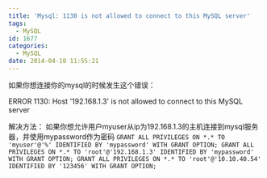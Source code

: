 ```yaml
---
title: 'Mysql: 1130 is not allowed to connect to this MySQL server'
tags:
  - MySQL
id: 1677
categories:
  - MySQL
date: 2014-04-10 11:55:21
---
```


如果你想连接你的mysql的时候发生这个错误：

ERROR 1130: Host '192.168.1.3' is not allowed to connect to this MySQL server

解决方法：
如果你想允许用户myuser从ip为192.168.1.3的主机连接到mysql服务器，并使用mypassword作为密码
`GRANT ALL PRIVILEGES ON *.* TO 'myuser'@'%' IDENTIFIED BY 'mypassword' WITH GRANT OPTION;
GRANT ALL PRIVILEGES ON *.* TO 'root'@'192.168.1.3' IDENTIFIED BY 'mypassword' WITH GRANT OPTION;
GRANT ALL PRIVILEGES ON *.* TO 'root'@'10.10.40.54' IDENTIFIED BY '123456' WITH GRANT OPTION;`